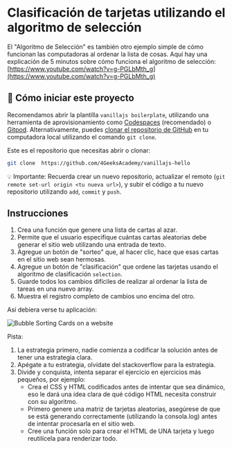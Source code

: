 <!--hide-->
# Clasificación de tarjetas utilizando el algoritmo de selección
<!--endhide-->

El "Algoritmo de Selección" es también otro ejemplo simple de cómo funcionan las computadoras al ordenar la lista de cosas. Aquí hay una explicación de 5 minutos sobre cómo funciona el algoritmo de selección:
[https://www.youtube.com/watch?v=g-PGLbMth_g](https://www.youtube.com/watch?v=g-PGLbMth_g)

<onlyfor saas="false" withBanner="false">
 
## 🌱 Cómo iniciar este proyecto

Recomendamos abrir la plantilla `vanillajs boilerplate`, utilizando una herramienta de aprovisionamiento como [Codespaces](https://4geeks.com/lesson/what-is-github-codespaces) (recomendado) o [Gitpod](https://4geeks.com/lesson/how-to-use-gitpod). Alternativamente, puedes [clonar el repositorio de GitHub](https://4geeks.com/how-to/github-clone-repository) en tu computadora local utilizando el comando `git clone`.  

Este es el repositorio que necesitas abrir o clonar:  

```sh
git clone  https://github.com/4GeeksAcademy/vanillajs-hello
```

💡 Importante: Recuerda crear un nuevo repositorio, actualizar el remoto (`git remote set-url origin <tu nueva url>`), y subir el código a tu nuevo repositorio utilizando `add`, `commit` y `push`.  

</onlyfor>

## Instrucciones

1. Crea una función que genere una lista de cartas al azar.
1. Permite que el usuario especifique cuántas cartas aleatorias debe generar el sitio web utilizando una entrada de texto.
2. Agregue un botón de "sorteo" que, al hacer clic, hace que esas cartas en el sitio web sean hermosas.
3. Agregue un botón de "clasificación" que ordene las tarjetas usando el algoritmo de clasificación `selection`.
4. Guarde todos los cambios difíciles de realizar al ordenar la lista de tareas en una nuevo array.
5. Muestra el registro completo de cambios uno encima del otro.

Así debiera verse tu aplicación:

![Bubble Sorting Cards on a website](https://raw.githubusercontent.com/breatheco-de/exercise-sorting-cards-with-select/master/preview.gif)

Pista:

1. La estrategia primero, nadie comienza a codificar la solución antes de tener una estrategia clara.
2. Apégate a tu estrategia, olvídate del stackoverflow para la estrategia.
3. Divide y conquista, intenta separar el ejercicio en ejercicios más pequeños, por ejemplo:
    - Crea el CSS y HTML codificados antes de intentar que sea dinámico, eso le dará una idea clara de qué código HTML necesita construir con su algoritmo.
    - Primero genere una matriz de tarjetas aleatorias, asegúrese de que se está generando correctamente (utilizando la consola.log) antes de intentar procesarla en el sitio web.
    - Cree una función solo para crear el HTML de UNA tarjeta y luego reutilícela para renderizar todo.
